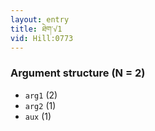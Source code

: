 ```yaml
---
layout: entry
title: ཐེག་√1
vid: Hill:0773
---
```

### Argument structure (N = 2)
* `arg1` (2)
* `arg2` (1)
* `aux` (1)
